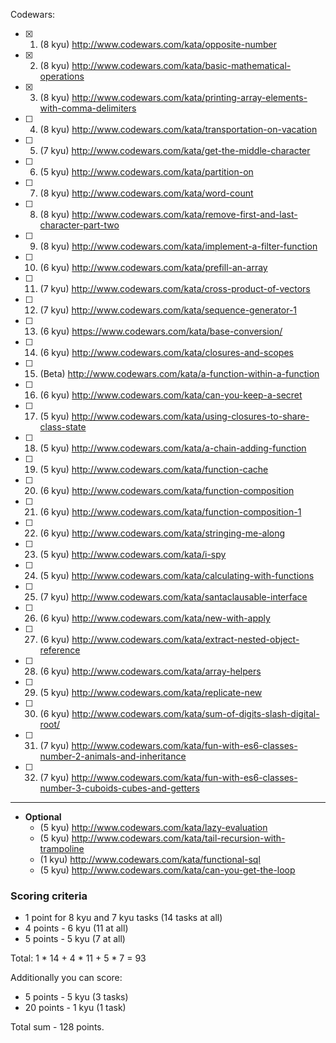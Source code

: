 Codewars:

  - [x] 1. (8 kyu) http://www.codewars.com/kata/opposite-number
  - [x] 2. (8 kyu) http://www.codewars.com/kata/basic-mathematical-operations
  - [x] 3. (8 kyu) http://www.codewars.com/kata/printing-array-elements-with-comma-delimiters
  - [ ] 4. (8 kyu) http://www.codewars.com/kata/transportation-on-vacation
  - [ ] 5. (7 kyu) http://www.codewars.com/kata/get-the-middle-character
  - [ ] 6. (5 kyu) http://www.codewars.com/kata/partition-on
  - [ ] 7. (8 kyu) http://www.codewars.com/kata/word-count
  - [ ] 8. (8 kyu) http://www.codewars.com/kata/remove-first-and-last-character-part-two
  - [ ] 9. (8 kyu) http://www.codewars.com/kata/implement-a-filter-function
  - [ ] 10. (6 kyu) http://www.codewars.com/kata/prefill-an-array
  - [ ] 11. (7 kyu) http://www.codewars.com/kata/cross-product-of-vectors
  - [ ] 12. (7 kyu) http://www.codewars.com/kata/sequence-generator-1
  - [ ] 13. (6 kyu) https://www.codewars.com/kata/base-conversion/
  - [ ] 14. (6 kyu) http://www.codewars.com/kata/closures-and-scopes
  - [ ] 15. (Beta) http://www.codewars.com/kata/a-function-within-a-function
  - [ ] 16. (6 kyu) http://www.codewars.com/kata/can-you-keep-a-secret
  - [ ] 17. (5 kyu) http://www.codewars.com/kata/using-closures-to-share-class-state
  - [ ] 18. (5 kyu) http://www.codewars.com/kata/a-chain-adding-function
  - [ ] 19. (5 kyu) http://www.codewars.com/kata/function-cache
  - [ ] 20. (6 kyu) http://www.codewars.com/kata/function-composition
  - [ ] 21. (6 kyu) http://www.codewars.com/kata/function-composition-1
  - [ ] 22. (6 kyu) http://www.codewars.com/kata/stringing-me-along
  - [ ] 23. (5 kyu) http://www.codewars.com/kata/i-spy
  - [ ] 24. (5 kyu) http://www.codewars.com/kata/calculating-with-functions
  - [ ] 25. (7 kyu) http://www.codewars.com/kata/santaclausable-interface
  - [ ] 26. (6 kyu) http://www.codewars.com/kata/new-with-apply
  - [ ] 27. (6 kyu) http://www.codewars.com/kata/extract-nested-object-reference
  - [ ] 28. (6 kyu) http://www.codewars.com/kata/array-helpers
  - [ ] 29. (5 kyu) http://www.codewars.com/kata/replicate-new
  - [ ] 30. (6 kyu) http://www.codewars.com/kata/sum-of-digits-slash-digital-root/
  - [ ] 31. (7 kyu) http://www.codewars.com/kata/fun-with-es6-classes-number-2-animals-and-inheritance
  - [ ] 32. (7 kyu) http://www.codewars.com/kata/fun-with-es6-classes-number-3-cuboids-cubes-and-getters

   ---
     
  - __Optional__
     - (5 kyu) http://www.codewars.com/kata/lazy-evaluation
     - (5 kyu) http://www.codewars.com/kata/tail-recursion-with-trampoline
     - (1 kyu) http://www.codewars.com/kata/functional-sql
     - (5 kyu) http://www.codewars.com/kata/can-you-get-the-loop
  
  ### Scoring criteria
*  1 point for 8 kyu and 7 kyu tasks (14 tasks at all)
*  4 points - 6 kyu (11 at all)
*  5 points - 5 kyu (7 at all)

Total: 1 * 14 + 4 * 11 + 5 * 7  = 93

Additionally you can score:
*  5 points - 5 kyu (3 tasks)
*  20 points - 1 kyu (1 task)

Total sum - 128 points. 
